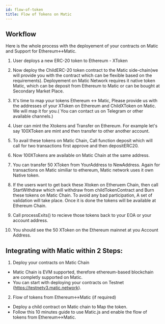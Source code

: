 ```yaml
---
id: flow-of-token
title: Flow of Tokens on Matic
---
```


## Workflow
Here is the whole process with the deployement of your contracts on Matic and Support for Ethereum↔Matic. 

1. User deploys a new ERC-20 token to Ethereum - XToken

2. Now deploy the ChildERC-20 token contract to the Matic side-chain(we will provide you with the contract which can be flexible based on the requirements). Deployement on Matic Network requires it native token Matic, which can be deposit from Ethereum to Matic or can be bought at Secondary Market Place.

3. It's time to map your tokens Ethereum ↔ Matic, Please provide us with the addresses of your  XToken on Ethereum and ChildXToken on Matic. We will map it for you.( You can contact us on Telegram or other available channels.)

4. User can mint the Xtokens and Transfer on Ethereum. For example let's say 100XToken are mint and then transfer to other another account.

5. To avail these tokens on Matic Chain, Call function deposit which will call for two transactions first approve and then depositERC20. 

6. Now 100XTokens are available on Matic Chain at the same address.

7. You can transfer 50 XToken from YourAddress to NewAddress. Again for transactions on Matic similiar to ethereum, Matic network uses it own Native token.

8. If the users want to get back these Xtoken on Etheruem Chain, then call StartWithdraw which will withdraw from childTokenContract and Burn these tokens on Matic Chain. To avoid any bad participation, A set of validation will take place. Once it is done the tokens will be available at Ethereum Chain.

9. Call processExits() to recieve those tokens back to your EOA or your account address.

10. You should see the 50 XToken on the Ethereum mainnet at you Account Address.

## Integrating with Matic within 2 Steps:

1. Deploy your contracts on Matic Chain

- Matic Chain is EVM supported, therefore ethereum-based blockchain are completly supported on Matic.
- You can start with deploying your contracts on Testnet (https://testnetv3.matic.network).

2. Flow of tokens from Ethereum<->Matic (if required)

- Deploy a child contract on Matic chain to Map the token.
- Follow this 10 minutes guide to use Matic.js and enable the flow of tokens from Ethereum<->Matic.